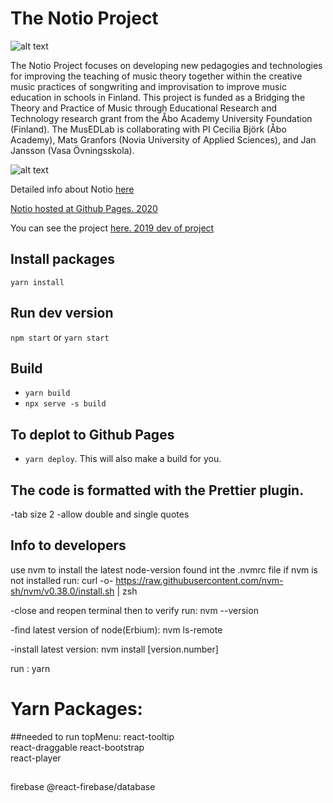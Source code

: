 # The Notio Project

![alt text](https://i.ibb.co/RHDjH85/notio-logo.png "Notio Logo")

The Notio Project focuses on developing new pedagogies and technologies for improving the teaching of music theory together within the creative music practices of songwriting and improvisation to improve music education in schools in Finland. This project is funded as a Bridging the Theory and Practice of Music through Educational Research and Technology research grant from the Åbo Academy University Foundation (Finland). The MusEDLab is collaborating with PI Cecilia Björk (Åbo Academy), Mats Granfors (Novia University of Applied Sciences), and Jan Jansson (Vasa Övningsskola).

![alt text](http://res.cloudinary.com/dfwzmr3kv/image/upload/v1541950072/libpjli26z1bue7z4hs1.png "Notio Proto")

Detailed info about Notio [here](http://musedlab.org/notio)

[Notio hosted at Github Pages. 2020](https://nyumusedlab.github.io/notio/)

You can see the project [here. 2019 dev of project](https://notio.pestanias.now.sh/)

## Install packages

`yarn install`

## Run dev version

`npm start` or `yarn start`

## Build

- `yarn build`
- `npx serve -s build`

## To deplot to Github Pages

- `yarn deploy`. This will also make a build for you.

## The code is formatted with the Prettier plugin.

-tab size 2
-allow double and single quotes

## Info to developers

use nvm to install the latest node-version found int the .nvmrc file
if nvm is not installed run:
curl -o- https://raw.githubusercontent.com/nvm-sh/nvm/v0.38.0/install.sh | zsh

-close and reopen terminal then to verify run:
nvm --version

-find latest version of node(Erbium):
nvm ls-remote

-install latest version:
nvm install [version.number]

run :
yarn

# Yarn Packages:

##needed to run topMenu:
react-tooltip  
react-draggable
react-bootstrap  
react-player

##

firebase
@react-firebase/database
